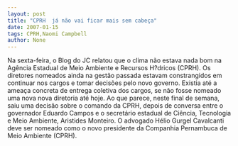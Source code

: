 ```yaml
---
layout: post
title: "CPRH  já não vai ficar mais sem cabeça"
date: 2007-01-15
tags: CPRH,Naomi Campbell
author: None
---
```

Na sexta-feira, o Blog do JC relatou que o clima não estava nada bom na Agência Estadual de Meio Ambiente e Recursos H?dricos (CPRH).
Os diretores nomeados ainda na gestão passada estavam constrangidos em continuar nos cargos e tomar decisões pelo novo governo.
Existia até a ameaça concreta de entrega coletiva dos cargos, se não fosse nomeado uma nova nova diretoria até hoje.
Ao que parece, neste final de semana, saiu uma decisão sobre o comando da CPRH, depois de conversa entre o governador Eduardo Campos e o secretário estadual de Ciência, Tecnologia e Meio Ambiente, Aristides Monteiro. 
O advogado Hélio Gurgel Cavalcanti deve ser nomeado&nbsp;como o&nbsp;novo presidente da Companhia Pernambuca de Meio Ambiente (CPRH).  